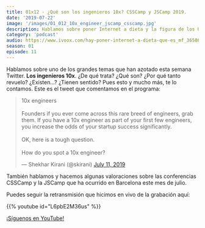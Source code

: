 ```yaml
---
title: 01x12 - ¿Qué son los ingenieros 10x? CSSCamp y JSCamp 2019.
date: '2019-07-22'
image: '/images/01_012_10x_engineer_jscamp_csscamp.jpg'
description: Hablamos sobre poner Internet a dieta y la figura de los UX Engineer con Adria Fontcuberta y Marina Aisa, que hicieron charlas al respecto en la T3chfest 2019.
category: 'podcast'
audio: https://www.ivoox.com/hay-poner-internet-a-dieta-que-es_mf_36586428_feed_1.mp3
season: 01
episode: 11
---
```


Hablamos sobre uno de los grandes temas que han azotado esta semana Twitter. **Los ingenieros 10x**. ¿De qué trata? ¿Qué son? ¿Por qué tanto revuelo? ¿Existen...? ¿Tienen sentido? Pues esto y mucho más, te lo contamos. Este es el tweet que comentamos en el programa:

<blockquote class="twitter-tweet"><p lang="en" dir="ltr">10x engineers<br><br>Founders if you ever come across this rare breed of engineers, grab them. If you have a 10x engineer as part of your first few engineers, you increase the odds of your startup success significantly.<br><br>OK, here is a tough question.<br><br>How do you spot a 10x engineer?</p>&mdash; Shekhar Kirani (@skirani) <a href="https://twitter.com/skirani/status/1149302828420067328?ref_src=twsrc%5Etfw">July 11, 2019</a></blockquote> <script async src="https://platform.twitter.com/widgets.js" charset="utf-8"></script>

También hablamos y hacemos algunas valoraciones sobre las conferencias CSSCamp y la JSCamp que ha ocurrido en Barcelona este mes de julio.

Puedes seguir la retransmisión que hicimos en vivo de la grabación aquí:

{{% youtube id="L6pbE2M36us" %}}

[¡Síguenos en YouTube!](https://www.youtube.com/c/midudev?sub_confirmation=1)
